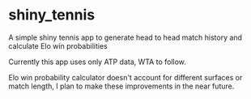 # shiny_tennis
A simple shiny tennis app to generate head to head match history and calculate Elo win probabilities

Currently this app uses only ATP data, WTA to follow.

Elo win probability calculator doesn't account for different surfaces or match length, I plan to make these improvements in the near future.

